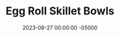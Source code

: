 ---
layout: post
title:  "Egg Roll Skillet Bowls"
date:   2023-08-27 00:00:00 -05000
categories: 
- Recipes
- Ground Meat
permalink: /recipes/egg-roll-bowl
image: /assets/Food/Ground Meat/Egg Roll/egg-roll.jpg
ing: eggroll-ing
facts: eggroll-facts
Prep: 20
Rest: 
Cook: 40
Source1: https://www.theseasonedmom.com/egg-roll-in-a-bowl/
Source2: 
tags: 
- asian
- cabbage
- shredded
- wok
- stir fry
- ground
- turkey
- beef
- gochujang
- soy sauce
- dumpling
- peanut
- sesame
Description: Shredded cabbage makes such a good base for a meal, just like rice or noodles would. These bowls are like a deconstructed version of an egg roll, and they're packed with vegetables and feature a flavorful sauce.
Instructions: 
- You can either buy a bags of shredded cabbage and carrots, or shred them yourself.  I like to cut them into big chunks, pulse them in my food processor, and use that.  It's cheaper and simpler, but you don't get the strips that a mandolin would get you.  Sorry for calling for 17 cups lol, just use a large head of cabbage<br><br>

- Heat a large wok over medium to medium high heat. Add the cabbage, carrots, a pinch of salt, and a drizzle of olive oil<br><br>

- Cover the wok with aluminum foil and cook the vegetables until softened to desired texture<br><br>

- Meanwhile, in a large pan or wok, brown the meat with the spices (onion and garlic powder, chili powder, cumin, ginger, pepper, and salt) over medium heat. Mix in soy sauce and gochujang at the end<br><br>

- Mix together the sauce in a bowl or glass. Optionally add some peanut butter<br><br>

- Pour the sauce onto the cooked vegetables. Mix in the meat, season to taste with lemon, soy sauce, and salt, and serve
---